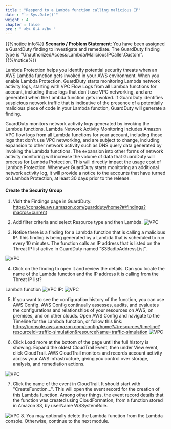 ```yaml
---
title : "Respond to a Lambda function calling malicious IP"
date : "`r Sys.Date()`"
weight : 4
chapter : false
pre : " <b> 6.4 </b> "
---
```


{{%notice info%}}
**Scenario / Problem Statement**: You have been assigned a GuardDuty finding to investigate and remediate. The GuardDuty finding type is "UnauthorizedAccess:Lambda/MaliciousIPCaller.Custom".
{{%/notice%}}

Lambda Protection helps you identify potential security threats when an AWS Lambda function gets invoked in your AWS environment. When you enable Lambda Protection, GuardDuty starts monitoring Lambda network activity logs, starting with VPC Flow Logs from all Lambda functions for account, including those logs that don't use VPC networking, and are generated when the Lambda function gets invoked. If GuardDuty identifies suspicious network traffic that is indicative of the presence of a potentially malicious piece of code in your Lambda function, GuardDuty will generate a finding.

GuardDuty monitors network activity logs generated by invoking the Lambda functions. Lambda Network Activity Monitoring includes Amazon VPC flow logs from all Lambda functions for your account, including those logs that don't use VPC networking, and are subject to change, including expansion to other network activity such as DNS query data generated by invoking the Lambda functions. The expansion into other forms of network activity monitoring will increase the volume of data that GuardDuty will process for Lambda Protection. This will directly impact the usage cost of Lambda Protection. Whenever GuardDuty starts monitoring an additional network activity log, it will provide a notice to the accounts that have turned on Lambda Protection, at least 30 days prior to the release.

#### Create the Security Group

1. Visit the Findings page in GuardDuty. https://console.aws.amazon.com/guardduty/home?#/findings?macros=current 


2. Add filter criteria and select Resource type and then Lambda.
![VPC](/images/6/6.4/s2.png)

3. Notice there is a finding for a Lambda function that is calling a malicious IP. This finding is being generated by a Lambda that is scheduled to run every 10 minutes. The function calls an IP address that is listed on the Threat IP list active in GuardDuty named "S3BadIpAddressList".

![VPC](/images/6/6.4/s3.png)

4. Click on the finding to open it and review the details. Can you locate the name of the Lambda function and the IP address it is calling from the Threat IP list? 

Lambda function
![VPC](/images/6/6.4/s4.png)
IP:
![VPC](/images/6/6.4/s4b.png)

5. If you want to see the configuration history of the function, you can use AWS Config. AWS Config continually assesses, audits, and evaluates the configurations and relationships of your resources on AWS, on premises, and on other clouds. Open AWS Config and navigate to the Timeline for the Lambda function, or follow this link: https://console.aws.amazon.com/config/home?#/resources/timeline?resourceId=traffic-simulation&resourceName=traffic-simulation
![VPC](/images/6/6.4/s5.png)

6. Click Load more at the bottom of the page until the full history is showing. Expand the oldest CloudTrail Event, then under View event, click CloudTrail. AWS CloudTrail monitors and records account activity across your AWS infrastructure, giving you control over storage, analysis, and remediation actions.

![VPC](/images/6/6.4/s6.png)

7. Click the name of the event in CloudTrail. It should start with "CreateFunction...". This will open the event record for the creation of this Lambda function. Among other things, the event record details that the function was created using CloudFormation, from a function stored in Amazon S3, by userName WSSystemRole. 

![VPC](/images/6/6.4/s7.png)
8. You may optionally delete the Lambda function from the Lambda console. Otherwise, continue to the next module.